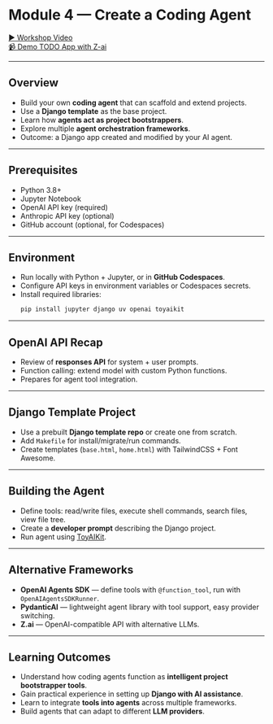# Module 4 — Create a Coding Agent  

[▶️ Workshop Video](https://www.youtube.com/watch?v=Sue_mn0JCsY)  
[📹 Demo TODO App with Z-ai](https://www.loom.com/share/b4c47e3491504375b9244ea69fe095df)  

---

## Overview  

- Build your own **coding agent** that can scaffold and extend projects.  
- Use a **Django template** as the base project.  
- Learn how **agents act as project bootstrappers**.  
- Explore multiple **agent orchestration frameworks**.  
- Outcome: a Django app created and modified by your AI agent.  

---

## Prerequisites  

- Python 3.8+  
- Jupyter Notebook  
- OpenAI API key (required)  
- Anthropic API key (optional)  
- GitHub account (optional, for Codespaces)  

---

## Environment  

- Run locally with Python + Jupyter, or in **GitHub Codespaces**.  
- Configure API keys in environment variables or Codespaces secrets.  
- Install required libraries:  
	```bash
	pip install jupyter django uv openai toyaikit
	```  

---

## OpenAI API Recap  

- Review of **responses API** for system + user prompts.  
- Function calling: extend model with custom Python functions.  
- Prepares for agent tool integration.  

---

## Django Template Project  

- Use a prebuilt **Django template repo** or create one from scratch.  
- Add `Makefile` for install/migrate/run commands.  
- Create templates (`base.html`, `home.html`) with TailwindCSS + Font Awesome.  

---

## Building the Agent  

- Define tools: read/write files, execute shell commands, search files, view file tree.  
- Create a **developer prompt** describing the Django project.  
- Run agent using [ToyAIKit](https://github.com/alexeygrigorev/toyaikit).  

---

## Alternative Frameworks  

- **OpenAI Agents SDK** — define tools with `@function_tool`, run with `OpenAIAgentsSDKRunner`.  
- **PydanticAI** — lightweight agent library with tool support, easy provider switching.  
- **Z.ai** — OpenAI-compatible API with alternative LLMs.  

---

## Learning Outcomes  

- Understand how coding agents function as **intelligent project bootstrapper tools**.  
- Gain practical experience in setting up **Django with AI assistance**.  
- Learn to integrate **tools into agents** across multiple frameworks.  
- Build agents that can adapt to different **LLM providers**.  

